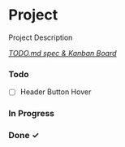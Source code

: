 # Project

Project Description

<em>[TODO.md spec & Kanban Board](https://bit.ly/3fCwKfM)</em>

### Todo

- [ ] Header Button Hover  

### In Progress


### Done ✓


